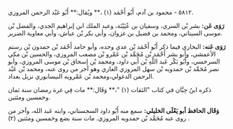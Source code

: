 ٥٨١٢ - محمود بن آدم، أَبُو أَحْمَد (١) ،** ويُقال:** أَبُو عَبْد الرحمن المروزي.

**رَوَى عَن:** بشر بْن السري، وسفيان بن عُيَيْنَة، وعبد الملك ابن إبراهيم الجدي، والفضل بْن موسى السيناني، ومحمد بن فضيل بن غزوان، وأبي بكر بْن عياش، وأبي معاوية الضرير.

**رَوَى عَنه:** البخاري فيما ذكر أَبُو أَحْمَد بْن عدي وحده، وأبو حامد أَحْمَد بْن حمدون بْن رستم الأعمشي، وأبو بشر أَحْمَد بْن مُحَمَّد بْن عَمْرو بْن مصعب المروزي، والحسين بْن مكي السرخسي، وأَبُو بَكْر عَبد اللَّهِ بْن أَبي داود، ومحمد بْن إسحاق بْن موسى المروزي، وأبو نصر مُحَمَّد بْن حمدويه بْن سهل المروزي الغازي وهو آخر من روى عنه، ومحمد بْن عَبْد الرحمن الدغولي،ومحمد بْن عَمْرويه النيسابوري نزيل بغداد.

ذكره ابنُ حِبَّان في كتاب "الثقات (١) "،** وَقَال:** مات فِي غرة رمضان سنة ثمان وخمسين ومئتين.

**وَقَال الحافظ أبو يَعْلَى الخليلي:** سمع منه أَبُو داود السجستاني، وابنه عَبد الله، وآخر من روى عنه مُحَمَّد بْن حمدويه المروزي. مات سنة بضع وخمسين ومئتين (٢) .